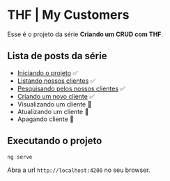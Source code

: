 # THF | My Customers

Esse é o projeto da série **Criando um CRUD com THF**.

## Lista de posts da série

- [Iniciando o projeto](https://medium.com/@jhosefmarks/criando-um-crud-com-thf-iniciando-o-projeto-2bb79138eea6) ✅
- [Listando nossos clientes](https://medium.com/@jhosefmarks/criando-um-crud-com-thf-listando-nossos-clientes-cfd80b9d8b00) ✅
- [Pesquisando pelos nossos clientes](https://medium.com/@jhosefmarks/criando-um-crud-com-thf-pesquisando-pelos-nossos-clientes-75d3d2ecbcc) ✅
- [Criando um novo cliente](https://medium.com/totvsdevelopers/criando-um-crud-com-thf-criando-um-novo-cliente-c0c519502e92) ✅
- Visualizando um cliente 📝
- Atualizando um cliente 📝
- Apagando cliente 📝

[//]: # "📝"

## Executando o projeto

`ng serve`

Abra a url `http://localhost:4200` no seu browser.
